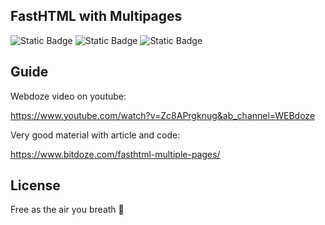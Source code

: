 ## FastHTML with Multipages

![Static Badge](https://img.shields.io/badge/Youtube-Tutorial-red)
![Static Badge](https://img.shields.io/badge/FastHTML--green)
![Static Badge](https://img.shields.io/badge/Python-Tribe-blue)


## Guide

Webdoze video on youtube:

https://www.youtube.com/watch?v=Zc8APrgknug&ab_channel=WEBdoze

Very good material with article  and code:

https://www.bitdoze.com/fasthtml-multiple-pages/

## License

Free as the air you breath 🤗
